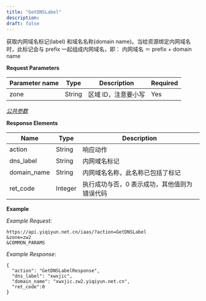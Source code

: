 ```yaml
---
title: "GetDNSLabel"
description: 
draft: false
---
```




获取内网域名标记(label) 和域名名称(domain name)。当给资源绑定内网域名时，此标记会与 prefix 一起组成内网域名，即： 内网域名 ＝ prefix + domain name

**Request Parameters**

| Parameter name | Type | Description | Required |
| --- | --- | --- | --- |
| zone | String | 区域 ID，注意要小写 | Yes |

[_公共参数_](../../../parameters/)

**Response Elements**

| Name | Type | Description |
| --- | --- | --- |
| action | String | 响应动作 |
| dns_label | String | 内网域名标记 |
| domain_name | String | 内网域名名称，此名称已包括了标记 |
| ret_code | Integer | 执行成功与否，0 表示成功，其他值则为错误代码 |

**Example**

_Example Request_:

```
https://api.yiqiyun.net.cn/iaas/?action=GetDNSLabel
&zone=zw2
&COMMON_PARAMS
```

_Example Response_:

```
{
  "action": "GetDNSLabelResponse",
  "dns_label": "xwxjic",
  "domain_name": "xwxjic.zw2.yiqiyun.net.cn",
  "ret_code":0
}
```
